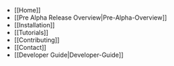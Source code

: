 * [[Home]]
* [[Pre Alpha Release Overview|Pre-Alpha-Overview]]
* [[Installation]]
* [[Tutorials]]
* [[Contributing]]
* [[Contact]]
* [[Developer Guide|Developer-Guide]]